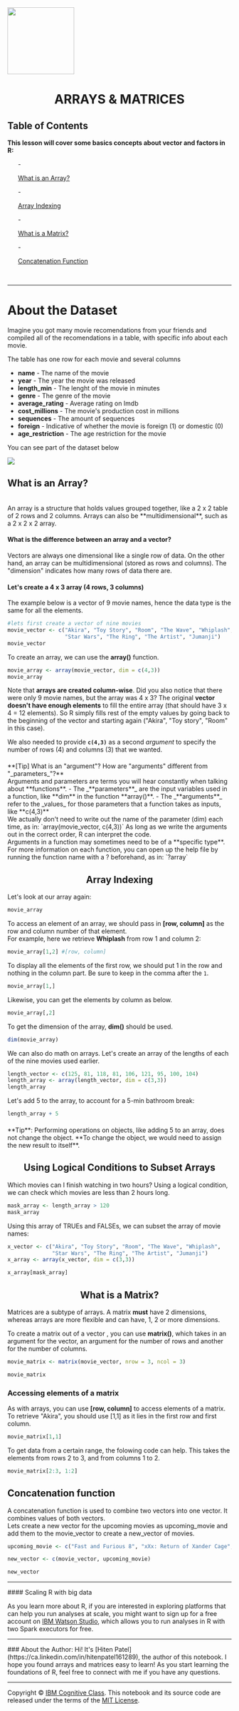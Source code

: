 <img src="http://cognitiveclass.ai/wp-content/uploads/2017/11/cc-logo-square.png" width="150">

<h1 align=center>ARRAYS & MATRICES</h1> 


## Table of Contents

<strong>This lesson will cover some basics concepts about vector and factors in R:</strong>

<ul>
- <p><a href="#What-is-an-Array?">What is an Array?</a></p>
- <p><a href="#Array-Indexing">Array Indexing</a></p>
- <p><a href="#What-is-a-Matrix?">What is a Matrix?</a></p>
- <p><a href="#Concatenation-Function">Concatenation Function</a></p>
<p></p>
</ul>
<br>

* * *


<a id="ref0"></a>

# About the Dataset

Imagine you got many movie recomendations from your friends and compiled all of the recomendations in a table, with specific info about each movie.

The table has one row for each movie and several columns

-   **name** - The name of the movie
-   **year** - The year the movie was released
-   **length_min** - The lenght of the movie in minutes
-   **genre** - The genre of the movie
-   **average_rating** - Average rating on Imdb
-   **cost_millions** - The movie's production cost in millions
-   **sequences** - The amount of sequences
-   **foreign** - Indicative of whether the movie is foreign (1) or domestic (0)
-   **age_restriction** - The age restriction for the movie
    <br>

You can see part of the dataset below

<img src = "https://ibm.box.com/shared/static/6kr8sg0n6pc40zd1xn6hjhtvy3k7cmeq.png" align = "center">


<h2>What is an Array?</h2>
<br>
An array is a structure that holds values grouped together, like a 2 x 2 table of 2 rows and 2 columns. Arrays can also be **multidimensional**, such as a 2 x 2 x 2 array.


#### What is the difference between an array and a vector?

Vectors are always one dimensional like a single row of data. On the other hand, an array can be multidimensional (stored as rows and columns). The "dimension" indicates how many rows of data there are.


#### Let's create a 4 x 3 array (4 rows, 3 columns)

The example below is a vector of 9 movie names, hence the data type is the same for all the elements.



```R
#lets first create a vector of nine movies
movie_vector <- c("Akira", "Toy Story", "Room", "The Wave", "Whiplash",
                  "Star Wars", "The Ring", "The Artist", "Jumanji")
movie_vector
```

To create an array, we can use the **array()** function.



```R
movie_array <- array(movie_vector, dim = c(4,3))
movie_array
```

Note that **arrays are created column-wise**. Did you also notice that there were only 9 movie names, but the array was 4 x 3? The original **vector doesn't have enough elements** to fill the entire array (that should have 3 x 4 = 12 elements). So R simply fills rest of the empty values by going back to the beginning of the vector and starting again ("Akira", "Toy story", "Room" in this case).


We also needed to provide **`c(4,3)`** as a second _argument_ to specify the number of rows (4) and columns (3) that we wanted.


<div class="alert alert-success alertsuccess" style="margin-top: 20px">
**[Tip] What is an "argument"? How are "arguments" different from "_parameters_"?**   
<br>
Arguments and parameters are terms you will hear constantly when talking about **functions**.  
- The _**parameters**_ are the input variables used in a function, like **dim** in the function **array()**.   
- The _**arguments**_ refer to the _values_ for those parameters that a function takes as inputs, like **c(4,3)**  
<br>
We actually don't need to write out the name of the parameter (dim) each time, as in:  
`array(movie_vector, c(4,3))`  
As long as we write the arguments out in the correct order, R can interpret the code.  

<br>
Arguments in a function may sometimes need to be of a **specific type**. For more information on each function, you can open up the help file by running the function name with a ? beforehand, as in:  
`?array`
<p></p>

</div>


<h2 align=center>Array Indexing</h2>


Let's look at our array again:



```R
movie_array
```

To access an element of an array, we should pass in **[row, column]** as the row and column number of that element.  
For example, here we retrieve **Whiplash** from row 1 and column 2:



```R
movie_array[1,2] #[row, column]
```

To display all the elements of the first row, we should put 1 in the row and nothing in the column part. Be sure to keep in the comma after the `1`.



```R
movie_array[1,]
```

Likewise, you can get the elements by column as below.



```R
movie_array[,2]
```

To get the dimension of the array, **dim()** should be used.



```R
dim(movie_array)
```

We can also do math on arrays. Let's create an array of the lengths of each of the nine movies used earlier.



```R
length_vector <- c(125, 81, 118, 81, 106, 121, 95, 100, 104)
length_array <- array(length_vector, dim = c(3,3))
length_array
```

Let's add 5 to the array, to account for a 5-min bathroom break:



```R
length_array + 5
```

<div class="alert alert-success alertsuccess" style="margin-top: 20px">
**Tip**: Performing operations on objects, like adding 5 to an array, does not change the object. **To change the object, we would need to assign the new result to itself**.
</div>


<a id="ref3"></a>

<h2 align=center>Using Logical Conditions to Subset Arrays</h2>


Which movies can I finish watching in two hours? Using a logical condition, we can check which movies are less than 2 hours long.



```R
mask_array <- length_array > 120
mask_array
```

Using this array of TRUEs and FALSEs, we can subset the array of movie names:



```R
x_vector <- c("Akira", "Toy Story", "Room", "The Wave", "Whiplash",
              "Star Wars", "The Ring", "The Artist", "Jumanji")
x_array <- array(x_vector, dim = c(3,3))

x_array[mask_array]
```

<h2 align=center>What is a Matrix?</h2>

Matrices are a subtype of arrays. A matrix **must** have 2 dimensions, whereas arrays are more flexible and can have, 1, 2 or more dimensions.  

To create a matrix out of a vector , you can use **matrix()**, which takes in an argument for the vector, an argument for the number of rows and another for the number of columns.



```R
movie_matrix <- matrix(movie_vector, nrow = 3, ncol = 3)
```


```R
movie_matrix
```

### Accessing elements of a matrix


As with arrays, you can use **[row, column]** to access elements of a matrix. To retrieve "Akira", you should use [1,1] as it lies in the first row and first column.



```R
movie_matrix[1,1]
```

To get data from a certain range, the folowing code can help. This takes the elements from rows 2 to 3, and from columns 1 to 2.



```R
movie_matrix[2:3, 1:2]
```

<h2>Concatenation function</h2>

A concatenation function is used to combine two vectors into one vector. It combines values of both vectors.<br>
Lets create a new vector for the upcoming movies as upcoming_movie and add them to the movie_vector to create a new_vector of movies.



```R
upcoming_movie <- c("Fast and Furious 8", "xXx: Return of Xander Cage", "Suicide Squad")
```


```R
new_vector <- c(movie_vector, upcoming_movie)
```


```R
new_vector
```

<hr>
#### Scaling R with big data

As you learn more about R, if you are interested in exploring platforms that can help you run analyses at scale, you might want to sign up for a free account on [IBM Watson Studio](http://cocl.us/dsx_rp0101en), which allows you to run analyses in R with two Spark executors for free.


<hr>
### About the Author:  
Hi! It's [Hiten Patel](https://ca.linkedin.com/in/hitenpatel161289), the author of this notebook. I hope you found arrays and matrices easy to learn! As you start learning the foundations of R, feel free to connect with me if you have any questions.
<hr>

Copyright © [IBM Cognitive Class](https://cognitiveclass.ai?cm_mmc=Email_Newsletter-_-Developer_Ed%2BTech-_-WW_WW-_-SkillsNetwork-Courses-IBMDeveloperSkillsNetwork-RP0101EN-SkillsNetwork-20900564&cm_mmca1=000026UJ&cm_mmca2=10006555&cm_mmca3=M12345678&cvosrc=email.Newsletter.M12345678&cvo_campaign=000026UJ&cm_mmc=Email_Newsletter-_-Developer_Ed%2BTech-_-WW_WW-_-SkillsNetwork-Courses-IBMDeveloperSkillsNetwork-RP0101EN-SkillsNetwork-20900564&cm_mmca1=000026UJ&cm_mmca2=10006555&cm_mmca3=M12345678&cvosrc=email.Newsletter.M12345678&cvo_campaign=000026UJ&cm_mmc=Email_Newsletter-_-Developer_Ed%2BTech-_-WW_WW-_-SkillsNetwork-Courses-IBMDeveloperSkillsNetwork-RP0101EN-SkillsNetwork-20900564&cm_mmca1=000026UJ&cm_mmca2=10006555&cm_mmca3=M12345678&cvosrc=email.Newsletter.M12345678&cvo_campaign=000026UJ&cm_mmc=Email_Newsletter-_-Developer_Ed%2BTech-_-WW_WW-_-SkillsNetwork-Courses-IBMDeveloperSkillsNetwork-RP0101EN-SkillsNetwork-20900564&cm_mmca1=000026UJ&cm_mmca2=10006555&cm_mmca3=M12345678&cvosrc=email.Newsletter.M12345678&cvo_campaign=000026UJ). This notebook and its source code are released under the terms of the [MIT License](https://cognitiveclass.ai/mit-license?cm_mmc=Email_Newsletter-_-Developer_Ed%2BTech-_-WW_WW-_-SkillsNetwork-Courses-IBMDeveloperSkillsNetwork-RP0101EN-SkillsNetwork-20900564&cm_mmca1=000026UJ&cm_mmca2=10006555&cm_mmca3=M12345678&cvosrc=email.Newsletter.M12345678&cvo_campaign=000026UJ&cm_mmc=Email_Newsletter-_-Developer_Ed%2BTech-_-WW_WW-_-SkillsNetwork-Courses-IBMDeveloperSkillsNetwork-RP0101EN-SkillsNetwork-20900564&cm_mmca1=000026UJ&cm_mmca2=10006555&cm_mmca3=M12345678&cvosrc=email.Newsletter.M12345678&cvo_campaign=000026UJ).

